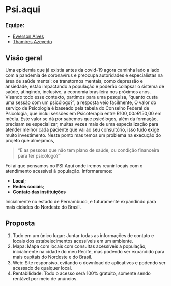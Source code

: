 # Psi.aqui

### Equipe: 
- [Ewerson Alves](https://github.com/KyuHayato)
- [Thamires Azevedo](https://github.com/thamiiaz)



## Visão geral

Uma epidemia que já existia antes da covid-19 agora caminha lado a lado com a pandemia de coronavírus e preocupa autoridades e especialistas na área de saúde mental: os transtornos mentais, como depressão e ansiedade, estão impactando a população e poderão colapsar o sistema de saúde, atingindo, inclusive, a economia brasileira nos próximos anos.
Visando todo esse contexto, partimos para uma pesquisa, “quanto custa uma sessão com um psicólogo?”, a resposta veio facilmente, O valor do serviço de Psicologia é baseado pela tabela do Conselho Federal de Psicologia, que inclui sessões em Psicoterapia entre R$100,00 e R$150,00 em média. Este valor se dá por sabemos que psicólogos, além da formação, precisam se especializar, muitas vezes mais de uma especialização para atender melhor cada paciente que vai ao seu consultório, isso tudo exige muito investimento.
Neste ponto mas temos um problema na execução do projeto que almejamos,

> “E as pessoas que não tem plano de saúde, ou condição financeira para ter psicólogo?”

Foi aí que pensamos no PSI.Aqui onde iremos reunir locais com o atendimento acessível à população. Informaremos:
- **Local**;
- **Redes sociais**;
- **Contato das instituições**

Inicialmente no estado de Pernambuco, e futuramente expandindo para mais cidades do Nordeste do Brasil.

## Proposta

1.	Tudo em um único lugar: Juntar todas as informações de contato e locais dos estabelecimentos acessíveis em um ambiente.
2.	Mapa: Mapa com locais com consultas acessíveis a população, inicialmente na cidade do meu Recife, mas podendo ser expandido para mais capitais do Nordeste e do Brasil.
3.	Web: Site responsivo, evitando o download de aplicativos e podendo ser acessado de qualquer local.
4.	Rentabilidade: Todo o acesso será 100% gratuito, somente sendo rentável por meio de anúncios.

